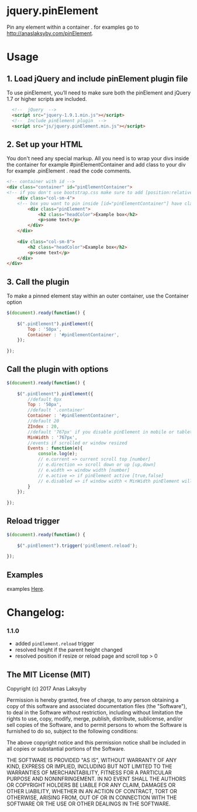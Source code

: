# jquery.pinElement
Pin any element within a container . for examples go to http://anaslaksyby.com/pinElement.

# Usage

## 1. Load jQuery and include pinElement plugin file
To use pinElement, you’ll need to make sure both the pinElement and jQuery 1.7 or higher scripts are included.
```html
  <!--  jQuery  -->
  <script src="jquery-1.9.1.min.js"></script>
  <!--  Include pinElement plugin  -->
  <script src="js/jquery.pinElement.min.js"></script>
```

## 2. Set up your HTML
You don't need any special markup. All you need is to wrap your divs inside the container for example #pinElementContainer and add class to your div for example .pinElement . read the code comments.
```html
<!-- container with id -->
<div class="container" id="pinElementContainer">
<!-- if you don't use bootstrap.css make sure to add [position:relative] if div parent have float property.  -->
	<div class="col-sm-4">
	<!-- box you want to pin inside [id="pinElementContainer"] have class or id -->
		<div class="pinElement">
			<h2 class="headColor">Example box</h2>
			<p>some text</p>
		</div>
	</div>
	
	<div class="col-sm-8">
		<h2 class="headColor">Example box</h2>
		<p>some text</p>
	</div>
</div>
```

## 3. Call the plugin
To make a pinned element stay within an outer container, use the Container option
```js
$(document).ready(function() {
 
	$(".pinElement").pinElement({
		Top : '50px',
		Container : '#pinElementContainer',
	});
 
});
```

## Call the plugin with options
```js
$(document).ready(function() {
 
	$(".pinElement").pinElement({
		//default 0px
		Top : '50px',
		//default '.container' 
		Container : '#pinElementContainer',
		//default 20 
		ZIndex : 20,
		//default '767px' if you disable pinElement in mobile or tablet
		MinWidth : '767px',
		//events if scrolled or window resized  
		Events : function(e){
			console.log(e);
			// e.current => current scroll top [number]
			// e.direction => scroll down or up [up,down]
			// e.width => window width [number]
			// e.active => if pinElement active [true,false]
			// e.disabled => if window width < MinWidth pinElement will disabled [true, false]
		}
	});
 
});
```

## Reload trigger
```js
$(document).ready(function() {
 
	$(".pinElement").trigger('pinElement.reload');
 
});
```

## Examples

examples [Here](http://anaslaksyby.com/pinElement/).


# Changelog:

### 1.1.0
* added `pinElement.reload` trigger 
* resolved height if the parent height changed 
* resolved position if resize or reload page and scroll top  > 0



## The MIT License (MIT)

Copyright (c) 2017 Anas Laksyby

Permission is hereby granted, free of charge, to any person obtaining a copy
of this software and associated documentation files (the "Software"), to deal
in the Software without restriction, including without limitation the rights
to use, copy, modify, merge, publish, distribute, sublicense, and/or sell
copies of the Software, and to permit persons to whom the Software is
furnished to do so, subject to the following conditions:

The above copyright notice and this permission notice shall be included in all
copies or substantial portions of the Software.

THE SOFTWARE IS PROVIDED "AS IS", WITHOUT WARRANTY OF ANY KIND, EXPRESS OR
IMPLIED, INCLUDING BUT NOT LIMITED TO THE WARRANTIES OF MERCHANTABILITY,
FITNESS FOR A PARTICULAR PURPOSE AND NONINFRINGEMENT. IN NO EVENT SHALL THE
AUTHORS OR COPYRIGHT HOLDERS BE LIABLE FOR ANY CLAIM, DAMAGES OR OTHER
LIABILITY, WHETHER IN AN ACTION OF CONTRACT, TORT OR OTHERWISE, ARISING FROM,
OUT OF OR IN CONNECTION WITH THE SOFTWARE OR THE USE OR OTHER DEALINGS IN THE
SOFTWARE.
